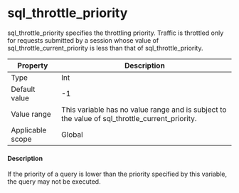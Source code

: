 # sql_throttle_priority

sql_throttle_priority specifies the throttling priority. Traffic is throttled only for requests submitted by a session whose value of sql_throttle_current_priority is less than that of sql_throttle_priority.

| **Property** | **Description** |
|--------|---------------------------------------------------|
| Type | Int |
| Default value | -1 |
| Value range | This variable has no value range and is subject to the value of sql_throttle_current_priority. |
| Applicable scope | Global |

<main id="notice" type='explain'>
    <h4>Description</h4>
    <p>If the priority of a query is lower than the priority specified by this variable, the query may not be executed. </p>
  </main>
